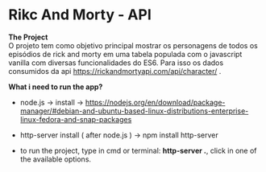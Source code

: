 # Rikc And Morty - API

<strong>The Project</strong>
<br>
O projeto tem como objetivo principal mostrar os personagens de todos os episódios de rick and morty em uma tabela populada com o javascript vanilla com diversas funcionalidades do ES6. Para isso os dados consumidos da api https://rickandmortyapi.com/api/character/ . 

<strong>What i need to run the app?</strong>
<br>
- node.js -> install -> https://nodejs.org/en/download/package-manager/#debian-and-ubuntu-based-linux-distributions-enterprise-linux-fedora-and-snap-packages
- http-server install ( after node.js ) -> npm install http-server

- to run the project, type in cmd or terminal: <strong>http-server .</strong>, click in one of the available options.
